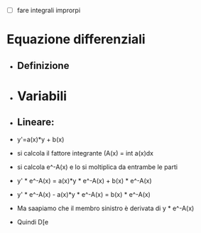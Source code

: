 - [ ] fare integrali improrpi


# Equazione differenziali 

- ## Definizione

- # Variabili 

- ## Lineare:
- y'=a(x)*y + b(x)
- si calcola il fattore integrante (A(x) = int a(x)dx
- si calcola e^-A(x) e lo si moltiplica da entrambe le parti 
- y' * e^-A(x) = a(x)*y * e^-A(x) + b(x) * e^-A(x)
- y' * e^-A(x) - a(x)*y * e^-A(x) = b(x) * e^-A(x)
- Ma saapiamo che il membro sinistro è derivata di y * e^-A(x)
- Quindi D[e


